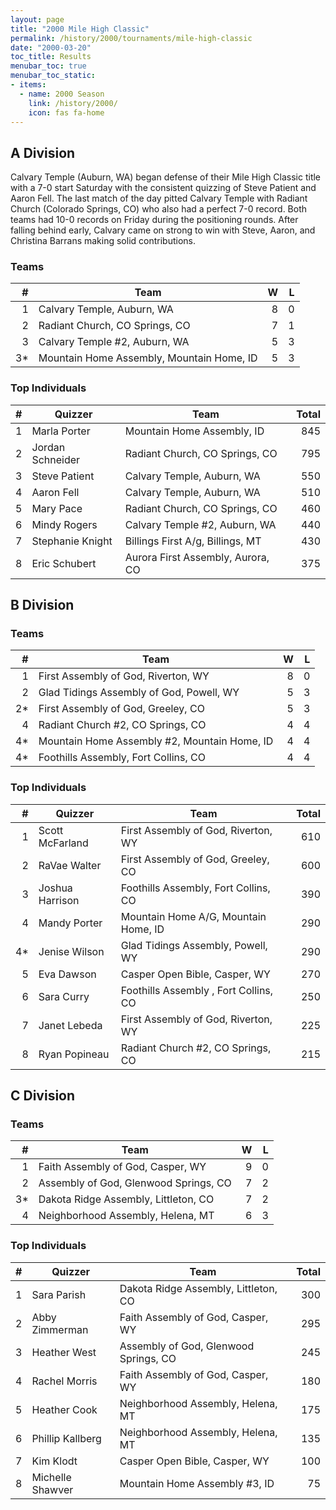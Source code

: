 ```yaml
---
layout: page
title: "2000 Mile High Classic"
permalink: /history/2000/tournaments/mile-high-classic
date: "2000-03-20"
toc_title: Results
menubar_toc: true
menubar_toc_static:
- items:
  - name: 2000 Season
    link: /history/2000/
    icon: fas fa-home
---
```


## A Division

Calvary Temple (Auburn, WA) began defense of their Mile High Classic title with a 7-0 start Saturday with the consistent quizzing of Steve Patient and Aaron Fell. The last match of
the day pitted Calvary Temple with Radiant Church (Colorado Springs, CO) who also had a perfect 7-0 record. Both teams had 10-0 records on Friday during the positioning rounds.
After falling behind early, Calvary came on strong to win with Steve, Aaron, and Christina Barrans making solid contributions.

### Teams

|    # | Team                                      |    W |    L |
| ---: | ----------------------------------------- | ---: | ---: |
|    1 | Calvary Temple, Auburn, WA                |    8 |    0 |
|    2 | Radiant Church, CO Springs, CO            |    7 |    1 |
|    3 | Calvary Temple #2, Auburn, WA             |    5 |    3 |
|   3* | Mountain Home Assembly, Mountain Home, ID |    5 |    3 |

### Top Individuals

|    # | Quizzer          | Team                              | Total |
| ---: | ---------------- | --------------------------------- | ----: |
|    1 | Marla Porter     | Mountain Home Assembly, ID        |   845 |
|    2 | Jordan Schneider | Radiant Church, CO Springs, CO    |   795 |
|    3 | Steve Patient    | Calvary Temple, Auburn, WA        |   550 |
|    4 | Aaron Fell       | Calvary Temple, Auburn, WA        |   510 |
|    5 | Mary Pace        | Radiant Church, CO Springs, CO    |   460 |
|    6 | Mindy Rogers     | Calvary Temple #2, Auburn, WA     |   440 |
|    7 | Stephanie Knight | Billings First A/g, Billings, MT  |   430 |
|    8 | Eric Schubert    | Aurora First Assembly, Aurora, CO |   375 |

## B Division

### Teams

|    # | Team                                         |    W |    L |
| ---: | -------------------------------------------- | ---: | ---: |
|    1 | First Assembly of God, Riverton, WY          |    8 |    0 |
|    2 | Glad Tidings Assembly of God, Powell, WY     |    5 |    3 |
|   2* | First Assembly of God, Greeley, CO           |    5 |    3 |
|    4 | Radiant Church #2, CO Springs, CO            |    4 |    4 |
|   4* | Mountain Home Assembly #2, Mountain Home, ID |    4 |    4 |
|   4* | Foothills Assembly, Fort Collins, CO         |    4 |    4 |

### Top Individuals

|    # | Quizzer         | Team                                  | Total |
| ---: | --------------- | ------------------------------------- | ----: |
|    1 | Scott McFarland | First Assembly of God, Riverton, WY   |   610 |
|    2 | RaVae Walter    | First Assembly of God, Greeley, CO    |   600 |
|    3 | Joshua Harrison | Foothills Assembly, Fort Collins, CO  |   390 |
|    4 | Mandy Porter    | Mountain Home A/G, Mountain Home, ID  |   290 |
|   4* | Jenise Wilson   | Glad Tidings Assembly, Powell, WY     |   290 |
|    5 | Eva Dawson      | Casper Open Bible, Casper, WY         |   270 |
|    6 | Sara Curry      | Foothills Assembly , Fort Collins, CO |   250 |
|    7 | Janet Lebeda    | First Assembly of God, Riverton, WY   |   225 |
|    8 | Ryan Popineau   | Radiant Church #2, CO Springs, CO     |   215 |

## C Division

### Teams

|    # | Team                                  |    W |    L |
| ---: | ------------------------------------- | ---: | ---: |
|    1 | Faith Assembly of God, Casper, WY     |    9 |    0 |
|    2 | Assembly of God, Glenwood Springs, CO |    7 |    2 |
|   3* | Dakota Ridge Assembly, Littleton, CO  |    7 |    2 |
|    4 | Neighborhood Assembly, Helena, MT     |    6 |    3 |

### Top Individuals

|    # | Quizzer          | Team                                  | Total |
| ---: | ---------------- | ------------------------------------- | ----: |
|    1 | Sara Parish      | Dakota Ridge Assembly, Littleton, CO  |   300 |
|    2 | Abby Zimmerman   | Faith Assembly of God, Casper, WY     |   295 |
|    3 | Heather West     | Assembly of God, Glenwood Springs, CO |   245 |
|    4 | Rachel Morris    | Faith Assembly of God, Casper, WY     |   180 |
|    5 | Heather Cook     | Neighborhood Assembly, Helena, MT     |   175 |
|    6 | Phillip Kallberg | Neighborhood Assembly, Helena, MT     |   135 |
|    7 | Kim Klodt        | Casper Open Bible, Casper, WY         |   100 |
|    8 | Michelle Shawver | Mountain Home Assembly #3, ID         |    75 |

